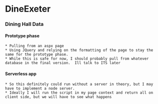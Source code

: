 DineExeter
==========
### Dining Hall Data

  #### Prototype phase
    * Pulling from an aspx page
    * Using JQuery and relying on the formatting of the page to stay the same for the prototype phase.
    * While this is safe for now, I should probably pull from whatever database in the final version.  Ill talk to ITS later
    
  #### Serverless app
    * So this definitely could run without a server in theory, but I may have to implement a node server.
    * Ideally I will run the script in my page context and return all on client side, but we will have to see what happens
